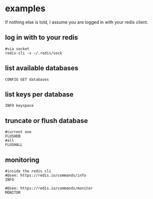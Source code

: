 # examples

If nothing else is told, I assume you are logged in with your redis client.

## log in with to your redis

```
#via socket
redis-cli -s ~/.redis/sock
```

## list available databases

```
CONFIG GET databases
```

## list keys per database

```
INFO keyspace
```

## truncate or flush database

```
#current one
FLUSHDB
#all
FLUSHALL
```

## monitoring

```
#inside the redis cli
#@see: https://redis.io/commands/info
INFO

#@see: https://redis.io/commands/monitor
MONITOR
```
